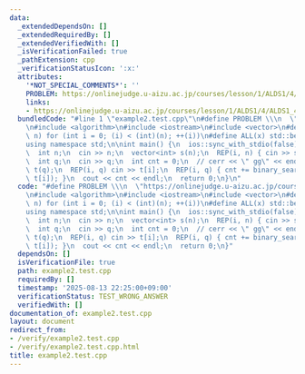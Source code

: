 ```yaml
---
data:
  _extendedDependsOn: []
  _extendedRequiredBy: []
  _extendedVerifiedWith: []
  _isVerificationFailed: true
  _pathExtension: cpp
  _verificationStatusIcon: ':x:'
  attributes:
    '*NOT_SPECIAL_COMMENTS*': ''
    PROBLEM: https://onlinejudge.u-aizu.ac.jp/courses/lesson/1/ALDS1/4/ALDS1_4_B
    links:
    - https://onlinejudge.u-aizu.ac.jp/courses/lesson/1/ALDS1/4/ALDS1_4_B
  bundledCode: "#line 1 \"example2.test.cpp\"\n#define PROBLEM \\\n  \"https://onlinejudge.u-aizu.ac.jp/courses/lesson/1/ALDS1/4/ALDS1_4_B\"\
    \n#include <algorithm>\n#include <iostream>\n#include <vector>\n#define REP(i,\
    \ n) for (int i = 0; (i) < (int)(n); ++(i))\n#define ALL(x) std::begin(x), std::end(x)\n\
    using namespace std;\n\nint main() {\n  ios::sync_with_stdio(false);\n  std::cin.tie(nullptr);\n\
    \  int n;\n  cin >> n;\n  vector<int> s(n);\n  REP(i, n) { cin >> s[i]; }\n  sort(ALL(s));\n\
    \  int q;\n  cin >> q;\n  int cnt = 0;\n  // cerr << \" gg\" << endl;\n  vector<int>\
    \ t(q);\n  REP(i, q) cin >> t[i];\n  REP(i, q) { cnt += binary_search(ALL(s),\
    \ t[i]); }\n  cout << cnt << endl;\n  return 0;\n}\n"
  code: "#define PROBLEM \\\n  \"https://onlinejudge.u-aizu.ac.jp/courses/lesson/1/ALDS1/4/ALDS1_4_B\"\
    \n#include <algorithm>\n#include <iostream>\n#include <vector>\n#define REP(i,\
    \ n) for (int i = 0; (i) < (int)(n); ++(i))\n#define ALL(x) std::begin(x), std::end(x)\n\
    using namespace std;\n\nint main() {\n  ios::sync_with_stdio(false);\n  std::cin.tie(nullptr);\n\
    \  int n;\n  cin >> n;\n  vector<int> s(n);\n  REP(i, n) { cin >> s[i]; }\n  sort(ALL(s));\n\
    \  int q;\n  cin >> q;\n  int cnt = 0;\n  // cerr << \" gg\" << endl;\n  vector<int>\
    \ t(q);\n  REP(i, q) cin >> t[i];\n  REP(i, q) { cnt += binary_search(ALL(s),\
    \ t[i]); }\n  cout << cnt << endl;\n  return 0;\n}"
  dependsOn: []
  isVerificationFile: true
  path: example2.test.cpp
  requiredBy: []
  timestamp: '2025-08-13 22:25:00+09:00'
  verificationStatus: TEST_WRONG_ANSWER
  verifiedWith: []
documentation_of: example2.test.cpp
layout: document
redirect_from:
- /verify/example2.test.cpp
- /verify/example2.test.cpp.html
title: example2.test.cpp
---
```


